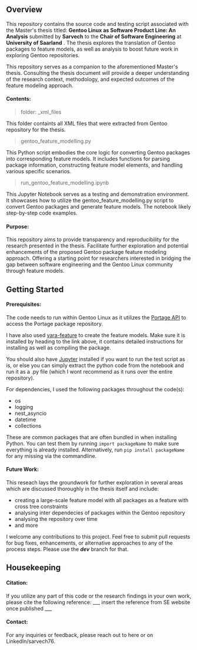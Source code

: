 
## Overview
This repository contains the source code and testing script associated with the Master's thesis titled: **Gentoo Linux as Software Product Line: An Analysis** submitted by **Sarvech** to the **Chair of Software Engineering** at **University of Saarland** . The thesis explores the translation of Gentoo packages to feature models, as well as analysis to boost future work in exploring Gentoo repositories.

This repository serves as a companion to the aforementioned Master's thesis. Consulting the thesis document will provide a deeper understanding of the research context, methodology, and expected outcomes of the feature modeling approach.

#### Contents:
> folder: _xml_files

This folder containts all XML files that were extracted from Gentoo repository for the thesis.


> gentoo_feature_modelling.py

This Python script embodies the core logic for converting Gentoo packages into corresponding feature models. It includes functions for parsing package information, constructing feature model elements, and handling various specific scenarios.

> run_gentoo_feature_modelling.ipynb

This Jupyter Notebook serves as a testing and demonstration environment. It showcases how to utilize the gentoo_feature_modelling.py script to convert Gentoo packages and generate feature models. The notebook likely step-by-step code examples.


#### Purpose:
This repository aims to provide transparency and reproducibility for the research presented in the thesis. Facilitate further exploration and potential enhancements of the proposed Gentoo package feature modeling approach. Offering a starting point for researchers interested in bridging the gap between software engineering and the Gentoo Linux community through feature models.


## Getting Started

#### Prerequisites: 
The code needs to run within Gentoo Linux as it utilizes the [Portage API](https://dev.gentoo.org/~zmedico/portage/doc/api/portage.dbapi.html) to access the Portage package repository. 

I have also used [vara-feature](https://github.com/se-sic/vara-feature) to create the feature models. Make sure it is installed by heading to the link above, it contains detailed instructions for installing as well as compiling the package.  

You should also have [Jupyter](https://jupyter.org/) installed if you want to run the test script as is, or else you can simply extract the python code from the notebook and run it as a .py file (which I wont recommend as it runs over the entire repository). 

For dependencies, I used the following packages throughout the code(s):
- os 
- logging
- nest_asyncio
- datetime 
- collections

These are common packages that are often bundled in when installing Python. You can test them by running `import packageName`  to make sure everything is already installed. Alternatively, run `pip install packageName` for any missing via the commandline.


#### Future Work:
This reseach lays the groundwork for further exploration in several areas which are discussed thoroughly in the thesis itself and include: 
- creating a large-scale feature model with all packages as a feature with cross tree constraints
- analysing inter dependecies of packages within the Gentoo repository
- analysing the repository over time
- and more

I welcome any contributions to this project. Feel free to submit pull requests for bug fixes, enhancements, or alternative approaches to any of the process steps. 
Please use the ***dev*** branch for that.


## Housekeeping
#### Citation:
If you utilize any part of this code or the research findings in your own work, please cite the following reference:
___ insert the reference from SE website once published ___

#### Contact:
For any inquiries or feedback, please reach out to here or on LinkedIn/sarvech76.